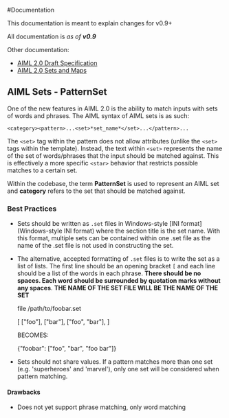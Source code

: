 #Documentation 

This documentation is meant to explain changes for v0.9+

All documentation is *as of* ***v0.9***

Other documentation:
- [AIML 2.0 Draft Specification](https://docs.google.com/document/d/1wNT25hJRyupcG51aO89UcQEiG-HkXRXusukADpFnDs4/pub)
- [AIML 2.0 Sets and Maps](https://docs.google.com/document/d/1DWHiOOcda58CflDZ0Wsm1CgP3Es6dpicb4MBbbpwzEk/pub)

## AIML Sets - PatternSet

One of the new features in AIML 2.0 is the ability to match inputs with sets of words and phrases.
The AIML syntax of AIML sets is as such:

`<category><pattern>...<set>*set_name*</set>...</pattern>...`

The `<set>` tag within the pattern does not allow attributes (unlike the `<set>` tags within the template). Instead, the 
text within `<set>` represents the name of the set of words/phrases that the input should be matched against. This is
effectively a more specific `<star>` behavior that restricts possible matches to a certain set.

Within the codebase, the term **PatternSet** is used to represent an AIML set and **category** refers to the set that 
should be matched against.

### Best Practices

- Sets should be written as `.set` files in Windows-style [INI format](Windows-style INI format) where the 
section title is the set name. With this format, multiple sets can be contained within one .set file as the name of the
.set file is not used in constructing the set.
- The alternative, accepted formatting of `.set` files is to write the set as a list of lists. The first line should
be an opening bracket `[` and each line should be a list of the words in each phrase. **There should be no spaces. Each 
word should be surrounded by quotation marks without any spaces**. **THE NAME OF THE SET FILE WILL BE THE NAME OF THE SET**


    file /path/to/foobar.set
    
    [
    ["foo"],
    ["bar"],
    ["foo", "bar"],
    ]
    
    BECOMES: 
    
    {"foobar": ["foo", "bar", "foo bar"]}


- Sets should not share values. If a pattern matches more than one set (e.g. 'superheroes' and 'marvel'), only one set 
will be considered when pattern matching.

#### Drawbacks
 - Does not yet support phrase matching, only word matching
